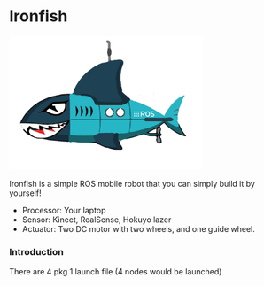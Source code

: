 # Ironfish
<img src="https://github.com/shannon112/IronFish/blob/master/ironfish.png" width="350">

Ironfish is a simple ROS mobile robot that you can simply build it by yourself!  
* Processor: Your laptop
* Sensor: Kinect, RealSense, Hokuyo lazer
* Actuator: Two DC motor with two wheels, and one guide wheel.
 

### Introduction
There are 4 pkg 1 launch file (4 nodes would be launched)


  <!--Spawn Controller-->
  <node name="diff_controller_spawner" pkg="controller_manager" type="spawner"
    args="penguin_joint_state_controller
          penguin_diff_drive_controller"/>

  <!--Main control node-->
  <node name="penguin_ros_control" pkg="penguin_ros_control" type="penguin_ros_control"
    output="log" respawn="true" respawn_delay="3"/>

  <!--Publish robot state-->
  <node name="robot_state_publisher" pkg="robot_state_publisher" type="robot_state_publisher"
    respawn="false" output="screen">
  </node>

  <!--Gui steering console (Optional)-->
  <group if="$(arg rqt_steering)">
    <node name="rqt_robot_steering" pkg="rqt_robot_steering" type="rqt_robot_steering">
      <param name="default_topic" value="penguin_diff_drive_controller/cmd_vel"/>
      <!--param name="default_vx_max" value="0.3"/-->
      <!--param name="default_vx_min" value="-0.25"/-->
    </node>
  </group>


